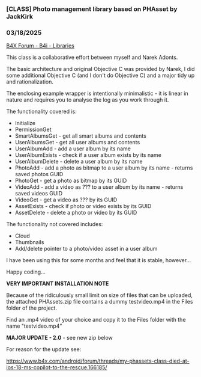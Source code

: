 ### [CLASS] Photo management library based on PHAsset by JackKirk
### 03/18/2025
[B4X Forum - B4i - Libraries](https://www.b4x.com/android/forum/threads/110812/)

This class is a collaborative effort between myself and Narek Adonts.  
  
The basic architecture and original Objective C was provided by Narek, I did some additional Objective C (and I don't do Objective C) and a major tidy up and rationalization.  
  
The enclosing example wrapper is intentionally minimalistic - it is linear in nature and requires you to analyse the log as you work through it.  
  
The functionality covered is:  

- Initialize
- PermissionGet
- SmartAlbumsGet - get all smart albums and contents
- UserAlbumsGet - get all user albums and contents
- UserAlbumAdd - add a user album by its name
- UserAlbumExists - check if a user album exists by its name
- UserAlbumDelete - delete a user album by its name
- PhotoAdd - add a photo as bitmap to a user album by its name - returns saved photos GUID
- PhotoGet - get a photo as bitmap by its GUID
- VideoAdd - add a video as ??? to a user album by its name - returns saved videos GUID
- VideoGet - get a video as ??? by its GUID
- AssetExists - check if photo or video exists by its GUID
- AssetDelete - delete a photo or video by its GUID

The functionality not covered includes:  

- Cloud
- Thumbnails
- Add/delete pointer to a photo/video asset in a user album

I have been using this for some months and feel that it is stable, however…  
  
Happy coding…  
  
**VERY IMPORTANT INSTALLATION NOTE**  
  
Because of the ridiculously small limit on size of files that can be uploaded, the attached PHAssets.zip file contains a dummy testvideo.mp4 in the Files folder of the project.  
  
Find an .mp4 video of your choice and copy it to the Files folder with the name "testvideo.mp4"  
  
**MAJOR UPDATE - 2.0** - see new zip below  
  
For reason for the update see:  
  
<https://www.b4x.com/android/forum/threads/my-phassets-class-died-at-ios-18-ms-copilot-to-the-rescue.166185/>